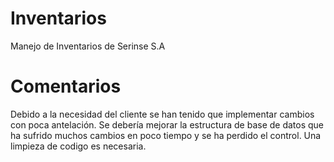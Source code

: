 # Inventarios
Manejo de Inventarios de Serinse S.A

# Comentarios
Debido a la necesidad del cliente se han tenido que implementar cambios con poca antelación. 
Se debería mejorar la estructura de base de datos que ha sufrido muchos cambios en poco tiempo y se ha perdido el control. 
Una limpieza de codigo es necesaria.
